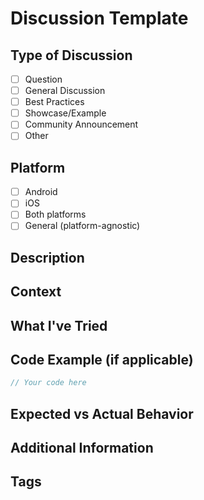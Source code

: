 # Discussion Template

## Type of Discussion
- [ ] Question
- [ ] General Discussion
- [ ] Best Practices
- [ ] Showcase/Example
- [ ] Community Announcement
- [ ] Other

## Platform
- [ ] Android
- [ ] iOS
- [ ] Both platforms
- [ ] General (platform-agnostic)

## Description
<!-- Describe your question, discussion topic, or what you'd like to share -->

## Context
<!-- Provide any relevant context, code examples, or background information -->

## What I've Tried
<!-- If this is a question, describe what you've already attempted -->

## Code Example (if applicable)
```kotlin
// Your code here
```

## Expected vs Actual Behavior
<!-- If reporting an issue or asking about behavior -->

## Additional Information
<!-- Any other details that might be helpful -->

## Tags
<!-- Add relevant tags to help others find this discussion -->
